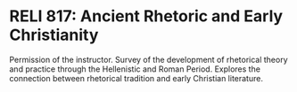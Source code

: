 # RELI 817: Ancient Rhetoric and Early Christianity

Permission of the instructor. Survey of the development of rhetorical theory and practice through the Hellenistic and Roman Period. Explores the connection between rhetorical tradition and early Christian literature.